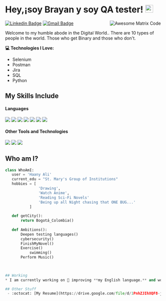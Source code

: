 <h1>Hey,¡soy Brayan y soy QA tester! <img src="https://media.giphy.com/media/hvRJCLFzcasrR4ia7z/giphy.gif" width="25px"> </h1> 

<img src="https://github.com/MarikIshtar007/MarikIshtar007/raw/master/images/matrix.gif" alt="Awesome Matrix Code" align="right" style="max-width: 200%; display: inline-block;" data-target="animated-image.originalImage">

[![Linkedin Badge](https://img.shields.io/badge/-MarinTest98-blue?style=flat-square&logo=Linkedin&logoColor=white&link=https://www.linkedin.com/in/brayan-marin-qatester)](www.linkedin.com/in/brayan-marin-qatester) [![Gmail Badge](https://img.shields.io/badge/-grajalesmarinbrayan@gmail.com-c14438?style=flat-square&logo=Gmail&logoColor=white&link=grajalesmarinbrayan@gmail.com)](grajalesmarinbrayan@gmail.com) 

<p>
	Welcome to my humble abode in the Digital World.. 
	There are 10 types of people in the world. Those who get Binary and those who don't.
	
</p>

<p width="20px"> <b> 💻 Technologies I Love: </b></p >


<ul dir="auto">

<li>Selenium</li>
<li>Postman</li>
<li>Jira</li>
<li>SQL</li>
<li>Python</li>

</ul>

## My Skills Include

<h4> Languages </h4>
<span>
   <img src = 'https://img.shields.io/badge/android%20studio-346ac1?style=for-the-badge&logo=android%20studio&logoColor=white'/> 
   <img src = 'https://img.shields.io/badge/Postman-FF6C37?style=for-the-badge&logo=postman&logoColor=white' /> 
   <img src = 'https://img.shields.io/badge/-selenium-%43B02A?style=for-the-badge&logo=selenium&logoColor=white' /> 
   <img src = 'https://img.shields.io/badge/html5-%23E34F26.svg?style=for-the-badge&logo=html5&logoColor=white' /> 
   <img src = 'https://img.shields.io/badge/python-3670A0?style=for-the-badge&logo=python&logoColor=ffdd54' />
   <img src = 'https://img.shields.io/badge/mysql-4479A1.svg?style=for-the-badge&logo=mysql&logoColor=white'/>
    <img src = 'https://img.shields.io/badge/Arch%20Linux-1793D1?logo=arch-linux&logoColor=fff&style=for-the-badge'/>
  </span>

 <h4> Other Tools and Technologies </h4>

 <span>
	 <img src = 'https://img.shields.io/badge/jira-%230A0FFF.svg?style=for-the-badge&logo=jira&logoColor=white'/>
	 <img src = 'https://img.shields.io/badge/Notion-%23000000.svg?style=for-the-badge&logo=notion&logoColor=white'/>
	 <img src = 'https://img.shields.io/badge/-playwright-%232EAD33?style=for-the-badge&logo=playwright&logoColor=white'/>
 </span>

## Who am I?
 ```python
 class WhoAmI:
 	user = 'Haany Ali'
	current_edu = "St. Mary's Group of Institutions"
	hobbies = [
				'Drawing',
				'Watch Anime',
				'Reading Sci-Fi Novels'
				'Being up all Night chasing that ONE BUG...'
			]
	
	def getCity():
		return Bogotá_Colombia()
	
	def Ambitions():
		Deepen testing languages()
		cybersecurity()
		FinishMyNovel()
 		Exercise()
      		swimming()
		Perform Music()
		
		

## Working
 * I am currently working on 🔭 improving **my English language.** and working to polish my skills in automation.*

## Other Stuff
  - :octocat: [My Resume](https://drive.google.com/file/d/1PnhZJIhXQF8-jQOZLTSOZjn69ZCp5HBK/view?usp=sharing)

